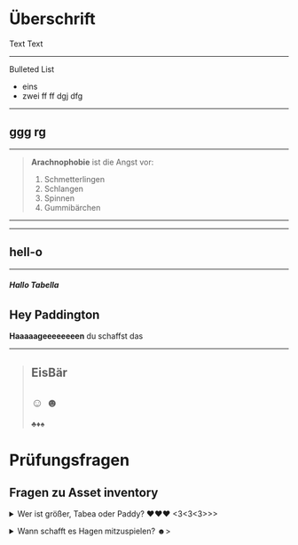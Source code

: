 # Überschrift

Text Text

---

Bulleted List
* eins
* zwei
ff
ff
dgj
dfg

---
ggg
rg
---
---
>**Arachnophobie** ist die Angst vor:
>1. Schmetterlingen
>2. Schlangen
>3. Spinnen
>4. Gummibärchen
---
---
hell-o
---
---
###### **Hallo Tabella**


**Hey Paddington**
---
**Haaaaageeeeeeeen** du schaffst das
***
>**Eis**Bär
>---
>☺
>☻
>---
>♣♦♠
# Prüfungsfragen

## Fragen zu Asset inventory
<p>
<details>
<summary> Wer ist größer, Tabea oder Paddy? ♥♥♥ <3<3<3>>>
</summary>
<p>
trommelwirbel...... tadaaa = PADDY 194cm =)
<p>
oder 195cm?
<p>
verrückt!
<p>
</summary>
</details>
<p>
<p>
<details>
<p>

<summary> Wann schafft es Hagen mitzuspielen? ☻>
</summary
<p>
trommelwirbel...... es bleibt spannend
<p>
bleib dran
<p>
<p>
</details>
